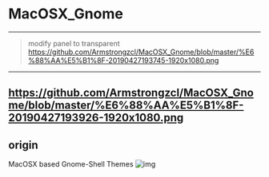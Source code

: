 # MacOSX_Gnome
---
> modify panel to transparent
https://github.com/Armstrongzcl/MacOSX_Gnome/blob/master/%E6%88%AA%E5%B1%8F-20190427193745-1920x1080.png
---
https://github.com/Armstrongzcl/MacOSX_Gnome/blob/master/%E6%88%AA%E5%B1%8F-20190427193926-1920x1080.png
---
## origin
MacOSX based Gnome-Shell Themes
![img](https://github.com/unc926/MacOSX_Gnome/blob/master/Preview.jpg)
